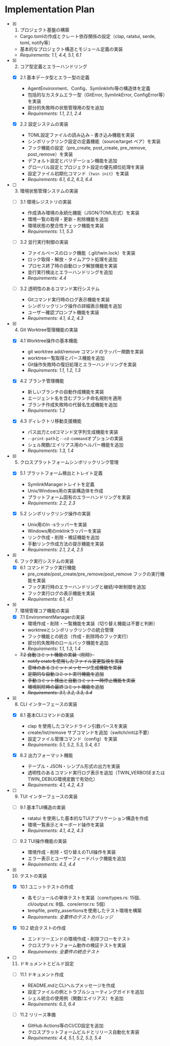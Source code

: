 # Implementation Plan

- [x] 1. プロジェクト基盤の構築
  - Cargo.tomlの作成とクレート依存関係の設定（clap, ratatui, serde, toml, notify等）
  - 基本的なプロジェクト構造とモジュール定義の実装
  - _Requirements: 1.1, 4.4, 5.1, 6.1_

- [x] 2. コア型定義とエラーハンドリング
  - [x] 2.1 基本データ型とエラー型の定義
    - AgentEnvironment、Config、SymlinkInfo等の構造体を定義
    - 包括的なカスタムエラー型（GitError, SymlinkError, ConfigError等）を実装
    - 部分的失敗時の状態管理用の型を追加
    - _Requirements: 1.1, 2.1, 2.4_

  - [x] 2.2 設定システムの実装
    - TOML設定ファイルの読み込み・書き込み機能を実装
    - シンボリックリンク設定の定義機能（source/target ペア）を実装
    - フック機能の設定（pre_create, post_create, pre_remove, post_remove）を実装
    - デフォルト設定とバリデーション機能を追加
    - グローバル設定とプロジェクト設定の優先順位処理を実装
    - 設定ファイル初期化コマンド（`twin init`）を実装
    - _Requirements: 6.1, 6.2, 6.3, 6.4_

- [ ] 3. 環境状態管理システムの実装
  - [ ] 3.1 環境レジストリの実装
    - 作成済み環境の永続化機能（JSON/TOML形式）を実装
    - 環境一覧の取得・更新・削除機能を追加
    - 環境状態の整合性チェック機能を実装
    - _Requirements: 1.1, 5.3_

  - [ ] 3.2 並行実行制御の実装
    - ファイルベースのロック機能（.git/twin.lock）を実装
    - ロック取得・解放・タイムアウト処理を追加
    - プロセス終了時の自動ロック解放機能を実装
    - 並行実行検出とエラーハンドリングを追加
    - _Requirements: 4.4_

  - [ ] 3.2 透明性のあるコマンド実行システム
    - Gitコマンド実行時のログ表示機能を実装
    - シンボリックリンク操作の詳細表示機能を追加
    - ユーザー確認プロンプト機能を実装
    - _Requirements: 4.1, 4.2, 4.3_

- [x] 4. Git Worktree管理機能の実装
  - [x] 4.1 Worktree操作の基本機能
    - git worktree add/remove コマンドのラッパー関数を実装
    - worktree一覧取得とパース機能を追加
    - Git操作失敗時の復旧処理とエラーハンドリングを実装
    - _Requirements: 1.1, 1.2, 1.3_

  - [x] 4.2 ブランチ管理機能
    - 新しいブランチの自動作成機能を実装
    - エージェント名を含むブランチ命名規則を適用
    - ブランチ作成失敗時の代替名生成機能を追加
    - _Requirements: 1.2_

  - [x] 4.3 ディレクトリ移動支援機能
    - パス出力とcdコマンド文字列生成機能を実装
    - `--print-path`と`--cd-command`オプションの実装
    - シェル関数/エイリアス用のヘルパー機能を追加
    - _Requirements: 1.3, 1.4_

- [x] 5. クロスプラットフォームシンボリックリンク管理
  - [x] 5.1 プラットフォーム検出とトレイト定義
    - SymlinkManagerトレイトを定義
    - Unix/Windows用の実装構造体を作成
    - プラットフォーム固有のエラーハンドリングを実装
    - _Requirements: 2.2, 2.3_

  - [x] 5.2 シンボリックリンク操作の実装
    - Unix用のln -sラッパーを実装
    - Windows用のmklinkラッパーを実装
    - リンク作成・削除・検証機能を追加
    - 手動リンク作成方法の提示機能を実装
    - _Requirements: 2.1, 2.4, 2.5_

- [x] 6. フック実行システムの実装
  - [x] 6.1 コマンドフック実行機能
    - pre_create/post_create/pre_remove/post_remove フックの実行機能を実装
    - フック実行時のエラーハンドリングと継続/中断制御を追加
    - フック実行ログの表示機能を実装
    - _Requirements: 6.1, 4.1_

- [x] 7. 環境管理コア機能の実装
  - [x] 7.1 EnvironmentManagerの実装
    - 環境作成・削除・一覧機能を実装（切り替え機能は不要と判断）
    - worktreeとシンボリックリンクの統合管理
    - フック機能との統合（作成・削除時のフック実行）
    - 部分的失敗時のロールバック機能を追加
    - _Requirements: 1.1, 1.3, 1.4_

  - ~~7.2 自動コミット機能の実装（削除）~~
    - ~~notify crateを使用したファイル変更監視を実装~~
    - ~~意味のあるコミットメッセージ生成機能を実装~~
    - ~~定期的な自動コミット実行機能を追加~~
    - ~~手動コミット検出と自動コミット一時停止機能を実装~~
    - ~~環境削除時の最終コミット機能を追加~~
    - ~~_Requirements: 3.1, 3.2, 3.3, 3.4_~~

- [x] 8. CLI インターフェースの実装
  - [x] 8.1 基本CLIコマンドの実装
    - clap を使用したコマンドライン引数パースを実装
    - create/list/remove サブコマンドを追加（switch/initは不要）
    - 設定ファイル管理コマンド（config）を実装
    - _Requirements: 5.1, 5.2, 5.3, 5.4, 6.1_

  - [x] 8.2 出力フォーマット機能
    - テーブル・JSON・シンプル形式の出力を実装
    - 透明性のあるコマンド実行ログ表示を追加（TWIN_VERBOSEまたはTWIN_DEBUG環境変数で有効化）
    - _Requirements: 4.1, 4.2, 4.3_

- [ ] 9. TUI インターフェースの実装
  - [ ] 9.1 基本TUI構造の実装
    - ratatui を使用した基本的なTUIアプリケーション構造を作成
    - 環境一覧表示とキーボード操作を実装
    - _Requirements: 4.1, 4.2, 4.3_

  - [ ] 9.2 TUI操作機能の実装
    - 環境作成・削除・切り替えのTUI操作を実装
    - エラー表示とユーザーフィードバック機能を追加
    - _Requirements: 4.3, 4.4_

- [x] 10. テストの実装
  - [x] 10.1 ユニットテストの作成
    - 各モジュールの単体テストを実装（core/types.rs: 15個、cli/output.rs: 8個、core/error.rs: 5個）
    - tempfile, pretty_assertionsを使用したテスト環境を構築
    - _Requirements: 全要件のテストカバレッジ_

  - [x] 10.2 統合テストの作成
    - エンドツーエンドの環境作成・削除フローをテスト
    - クロスプラットフォーム動作の検証テストを実装
    - _Requirements: 全要件の統合テスト_

- [ ] 11. ドキュメントとビルド設定
  - [ ] 11.1 ドキュメント作成
    - README.mdとCLIヘルプメッセージを作成
    - 設定ファイルの例とトラブルシューティングガイドを追加
    - シェル統合の使用例（関数/エイリアス）を追加
    - _Requirements: 6.3, 6.4_

  - [ ] 11.2 リリース準備
    - GitHub Actions等のCI/CD設定を追加
    - クロスプラットフォームビルドとリリース自動化を実装
    - _Requirements: 4.4, 5.1, 5.2, 5.3, 5.4_